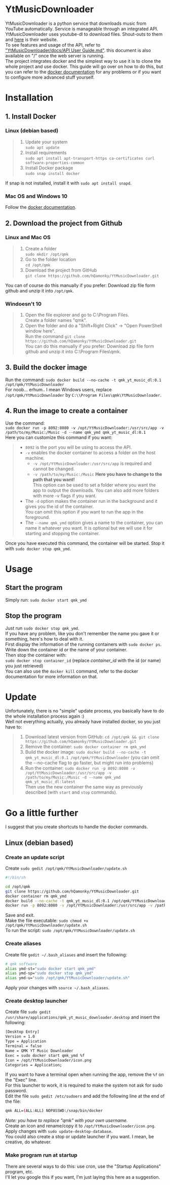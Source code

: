 # YtMusicDownloader
YtMusicDownloader is a python service that downloads music from YouTube automatically. Service is manageable through an integrated API.  
YtMusicDownloader uses youtube-dl to download files. Shout-outs to them and [here](https://ytdl-org.github.io/youtube-dl/) is their website.  
To see features and usage of the API, refer to ["YtMusicDownloader/docs/API User Guide.md"](https://github.com/hQamonky/YtMusicDownloader/blob/master/docs/Api%20User%20Guide.md). this document is also available on "/" once the web server is running.  
The project integrates docker and the simplest way to use it is to clone the whole project and use docker. This guide will go over on how to do this, but you can refer to the [docker documentation](https://docs.docker.com/) for any problems or if you want to configure more advanced stuff yourself.
# Installation
## 1. Install Docker
### Linux (debian based)
> 1. Update your system  
> `sudo apt update`  
> 2. Install requirements  
> `sudo apt install apt-transport-https ca-certificates curl software-properties-common`  
> 3. Install Docker package  
> `sudo snap install docker`  
>
If snap is not installed, install it with `sudo apt install snapd`.  
### Mac OS and Windows 10
Follow the [docker documentation](https://docs.docker.com/).
## 2. Download the project from Github
### Linux and Mac OS
> 1. Create a folder  
> `sudo mkdir /opt/qmk`
> 2. Go to the folder location  
> `cd /opt/qmk`
> 3. Download the project from GitHub  
> `git clone https://github.com/hQamonky/YtMusicDownloader.git`
>  
You can of course do this manually if you prefer: Download zip file form github and unzip it into `/opt/qmk`.  
### Windoesn't 10
> 1. Open the file explorer and go to C:\\Program Files\.  
> Create a folder names "qmk".  
> 2. Open the folder and do a "Shift+Right Click" -> "Open PowerShell window here".  
> Run the command `git clone https://github.com/hQamonky/YtMusicDownloader.git`   
> You can do this manually if you prefer: Download zip file form github and unzip it into C:\\Program Files\qmk\.  
## 3. Build the docker image
Run the command: `sudo docker build --no-cache -t qmk_yt_music_dl:0.1 /opt/qmk/YtMusicDownloader`  
For noob... erhum.. I mean Windows users, replace `/opt/qmk/YtMusicDownloader` by `C:\\Program Files\qmk\YtMusicDownloader`.  
## 4. Run the image to create a container
Use the command:  
`sudo docker run -p 8092:8080 -v /opt/YtMusicDownloader:/usr/src/app -v /path/to/my/Music:/Music -d --name qmk_ymd qmk_yt_music_dl:0.1`  
Here you can customize this command if you want:  
> - `8092` is the port you will be using to access the API.  
> - `-v` enables the docker container to access a folder on the host machine.  
>     - `-v /opt/YtMusicDownloader:/usr/src/app` is required and cannot be changed.  
>     - `-v /path/to/my/Music:/Music` **Here you have to change to the path that you want!**  
>     This option can be used to set a folder where you want the app to output the downloads. You can also add more folders with more -v flags if you want.    
> - The `-d` option makes the container run in the background and it gives you the id of the container.  
> You can omit this option if you want to run the app in the foreground.  
> - The `--name qmk_ymd` option gives a name to the container, you can name it whatever you want. It is optional but we will use it for starting and stopping the container.
  
Once you have executed this command, the container will be started. Stop it with `sudo docker stop qmk_ymd`.
# Usage
## Start the program   
Simply run: `sudo docker start qmk_ymd`
## Stop the  program
Just run `sudo docker stop qmk_ymd`.  
If you have any problem, like you don't remember the name you gave it or something, here's how to deal with it.  
First display the information of the running containers with `sudo docker ps`.   
Write down the container id or the name of your container.  
Then stop the container with:  
`sudo docker stop container_id` (replace *container_id* with the id (or name) you just retrieved)  
You can also use the `docker kill` command, refer to the docker documentation for more information on that.  
# Update
Unfortunately, there is no "simple" update process, you basically have to do the whole installation process again :)  
Well not everything actually, you already have installed docker, so you just have to:  
> 1. Download latest version from GitHub: `cd /opt/qmk && git clone https://github.com/hQamonky/YtMusicDownloader.git`  
> 2. Remove the container: `sudo docker container rm qmk_ymd`  
> 3. Build the docker image: `sudo docker build --no-cache -t qmk_yt_music_dl:0.1 /opt/qmk/YtMusicDownloader` (you can omit the --no-cache flag to go faster, but might run into problems)    
> 4. Run the container: `sudo docker run -p 8092:8080 -v /opt/YtMusicDownloader:/usr/src/app -v /path/to/my/Music:/Music -d --name qmk_ymd qmk_yt_music_dl:latest`  
Then use the new container the same way as previously described (with `start` and `stop` commands).  
# Go a little further
I suggest that you create shortcuts to handle the docker commands.  
## Linux (debian based)
### Create an update script
Create `sudo gedit /opt/qmk/YtMusicDownloader/update.sh`  
``` bash
#!/bin/sh

cd /opt/qmk
git clone https://github.com/hQamonky/YtMusicDownloader.git
docker container rm qmk_ymd
docker build --no-cache -t qmk_yt_music_dl:0.1 /opt/qmk/YtMusicDownloader
docker run -p 8092:8080 -v /opt/YtMusicDownloader:/usr/src/app -v /path/to/my/Music:/Music -d --name qmk_ymd qmk_yt_music_dl:0.1
```
Save and exit.  
Make the file executable: `sudo chmod +x /opt/qmk/YtMusicDownloader/update.sh`  
To run the script: `sudo /opt/qmk/YtMusicDownloader/update.sh`  
### Create aliases
Create file `gedit ~/.bash_aliases` and insert the following:  
``` bash
# qmk software
alias ymd-st="sudo docker start qmk_ymd"  
alias ymd-sp="sudo docker stop qmk_ymd"  
alias ymd-u="sudo /opt/qmk/YtMusicDownloader/update.sh"  
```
Apply your changes with `source ~/.bash_aliases`.  
### Create desktop launcher
Create file `sudo gedit /usr/share/applications/qmk_yt_music_downloader.desktop` and insert the following:  
``` bash
[Desktop Entry]  
Version = 1.0  
Type = Application  
Terminal = false  
Name = QMK YT Music Downloader  
Exec = sudo docker start qmk_ymd %f  
Icon = /opt/YtMusicDownloader/icon.png  
Categories = Application;  
```
If you want to have a terminal open when running the app, remove the `%f` on the "Exec" line.  
For this launcher to work, it is required to make the system not ask for sudo password.  
Edit the file `sudo gedit /etc/sudoers` and add the following line at the end of the file:  
``` bash
qmk ALL=(ALL:ALL) NOPASSWD:/snap/bin/docker
```
*Note: you have to replace "qmk" with your own username.*  
Create an icon and rename/copy it to `/opt/YtMusicDownloader/icon.png`.  
Apply changes with `sudo update-desktop-database`.  
You could also create a stop or update launcher if you want. I mean, be creative, do whatever.   
### Make program run at startup
There are several ways to do this: use cron, use the "Startup Applications" program, etc.  
I'll let you google this if you want, I'm just laying this here as a suggestion.  
